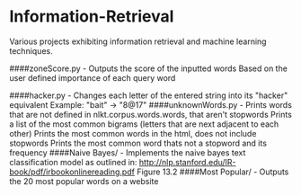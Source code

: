 # Information-Retrieval
Various projects exhibiting information retrieval and machine learning techniques.

####zoneScore.py -	Outputs the score of the inputted words
						Based on the user defined importance of each query word

####hacker.py -  Changes each letter of the entered string into its "hacker" equivalent
					   Example: "bait" -> "8@17" 
####unknownWords.py -   Prints words that are not defined in nlkt.corpus.words.words, that aren't stopwords
					   Prints a list of the most common bigrams (letters that are next adjacent to each other)
					   Prints the most common words in the html, does not include stopwords
					   Prints the most common word thats not a stopword and its frequency
####Naive Bayes/ -	Implements the naive bayes text classification model as outlined in:
						http://nlp.stanford.edu/IR-book/pdf/irbookonlinereading.pdf
						Figure 13.2
####Most Popular/ -	Outputs the 20 most popular words on a website

